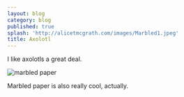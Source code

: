 ```yaml
---
layout: blog
category: blog
published: true
splash: 'http://alicetmcgrath.com/images/Marbled1.jpeg'
title: Axolotl
---
```



I like axolotls a great deal.

![marbled paper](http://alicetmcgrath.com/images/Marbled1.jpeg)

Marbled paper is also really cool, actually. 
